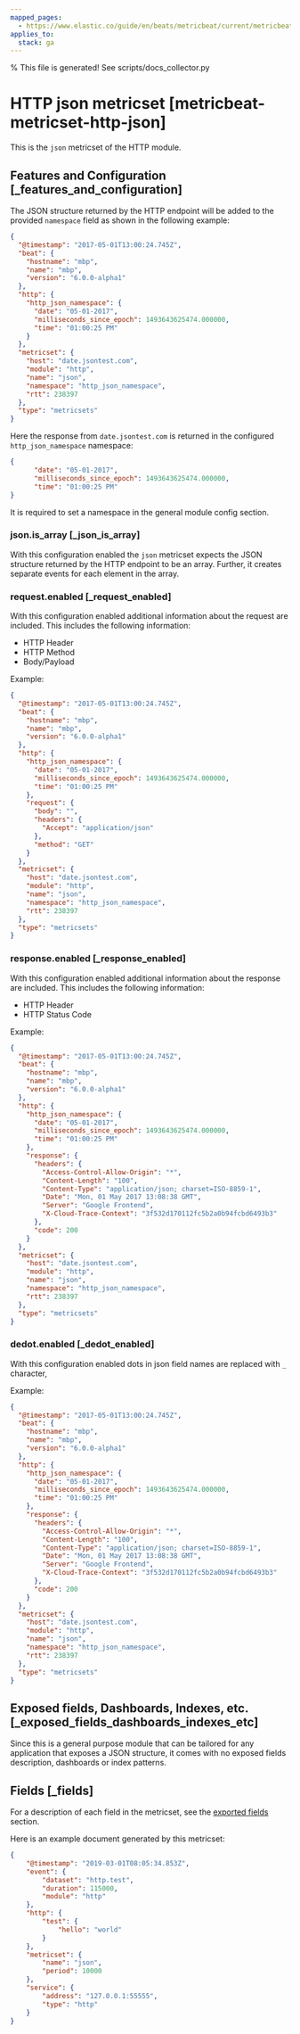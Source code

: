 ```yaml
---
mapped_pages:
  - https://www.elastic.co/guide/en/beats/metricbeat/current/metricbeat-metricset-http-json.html
applies_to:
  stack: ga
---
```


% This file is generated! See scripts/docs_collector.py

# HTTP json metricset [metricbeat-metricset-http-json]

This is the `json` metricset of the HTTP module.


## Features and Configuration [_features_and_configuration]

The JSON structure returned by the HTTP endpoint will be added to the provided `namespace` field as shown in the following example:

```json
{
  "@timestamp": "2017-05-01T13:00:24.745Z",
  "beat": {
    "hostname": "mbp",
    "name": "mbp",
    "version": "6.0.0-alpha1"
  },
  "http": {
    "http_json_namespace": {
      "date": "05-01-2017",
      "milliseconds_since_epoch": 1493643625474.000000,
      "time": "01:00:25 PM"
    }
  },
  "metricset": {
    "host": "date.jsontest.com",
    "module": "http",
    "name": "json",
    "namespace": "http_json_namespace",
    "rtt": 238397
  },
  "type": "metricsets"
}
```

Here the response from `date.jsontest.com` is returned in the configured `http_json_namespace` namespace:

```json
{
      "date": "05-01-2017",
      "milliseconds_since_epoch": 1493643625474.000000,
      "time": "01:00:25 PM"
}
```

It is required to set a namespace in the general module config section.


### json.is_array [_json_is_array]

With this configuration enabled the `json` metricset expects the JSON structure returned by the HTTP endpoint to be an array. Further, it creates separate events for each element in the array.


### request.enabled [_request_enabled]

With this configuration enabled additional information about the request are included. This includes the following information:

* HTTP Header
* HTTP Method
* Body/Payload

Example:

```json
{
  "@timestamp": "2017-05-01T13:00:24.745Z",
  "beat": {
    "hostname": "mbp",
    "name": "mbp",
    "version": "6.0.0-alpha1"
  },
  "http": {
    "http_json_namespace": {
      "date": "05-01-2017",
      "milliseconds_since_epoch": 1493643625474.000000,
      "time": "01:00:25 PM"
    },
    "request": {
      "body": "",
      "headers": {
        "Accept": "application/json"
      },
      "method": "GET"
    }
  },
  "metricset": {
    "host": "date.jsontest.com",
    "module": "http",
    "name": "json",
    "namespace": "http_json_namespace",
    "rtt": 238397
  },
  "type": "metricsets"
}
```


### response.enabled [_response_enabled]

With this configuration enabled additional information about the response are included. This includes the following information:

* HTTP Header
* HTTP Status Code

Example:

```json
{
  "@timestamp": "2017-05-01T13:00:24.745Z",
  "beat": {
    "hostname": "mbp",
    "name": "mbp",
    "version": "6.0.0-alpha1"
  },
  "http": {
    "http_json_namespace": {
      "date": "05-01-2017",
      "milliseconds_since_epoch": 1493643625474.000000,
      "time": "01:00:25 PM"
    },
    "response": {
      "headers": {
        "Access-Control-Allow-Origin": "*",
        "Content-Length": "100",
        "Content-Type": "application/json; charset=ISO-8859-1",
        "Date": "Mon, 01 May 2017 13:08:38 GMT",
        "Server": "Google Frontend",
        "X-Cloud-Trace-Context": "3f532d170112fc5b2a0b94fcbd6493b3"
      },
      "code": 200
    }
  },
  "metricset": {
    "host": "date.jsontest.com",
    "module": "http",
    "name": "json",
    "namespace": "http_json_namespace",
    "rtt": 238397
  },
  "type": "metricsets"
}
```


### dedot.enabled [_dedot_enabled]

With this configuration enabled dots in json field names  are replaced with `_` character,

Example:

```json
{
  "@timestamp": "2017-05-01T13:00:24.745Z",
  "beat": {
    "hostname": "mbp",
    "name": "mbp",
    "version": "6.0.0-alpha1"
  },
  "http": {
    "http_json_namespace": {
      "date": "05-01-2017",
      "milliseconds_since_epoch": 1493643625474.000000,
      "time": "01:00:25 PM"
    },
    "response": {
      "headers": {
        "Access-Control-Allow-Origin": "*",
        "Content-Length": "100",
        "Content-Type": "application/json; charset=ISO-8859-1",
        "Date": "Mon, 01 May 2017 13:08:38 GMT",
        "Server": "Google Frontend",
        "X-Cloud-Trace-Context": "3f532d170112fc5b2a0b94fcbd6493b3"
      },
      "code": 200
    }
  },
  "metricset": {
    "host": "date.jsontest.com",
    "module": "http",
    "name": "json",
    "namespace": "http_json_namespace",
    "rtt": 238397
  },
  "type": "metricsets"
}
```


## Exposed fields, Dashboards, Indexes, etc. [_exposed_fields_dashboards_indexes_etc]

Since this is a general purpose module that can be tailored for any application that exposes a JSON structure, it comes with no exposed fields description, dashboards or index patterns.

## Fields [_fields]

For a description of each field in the metricset, see the [exported fields](/reference/metricbeat/exported-fields-http.md) section.

Here is an example document generated by this metricset:

```json
{
    "@timestamp": "2019-03-01T08:05:34.853Z",
    "event": {
        "dataset": "http.test",
        "duration": 115000,
        "module": "http"
    },
    "http": {
        "test": {
            "hello": "world"
        }
    },
    "metricset": {
        "name": "json",
        "period": 10000
    },
    "service": {
        "address": "127.0.0.1:55555",
        "type": "http"
    }
}
```
